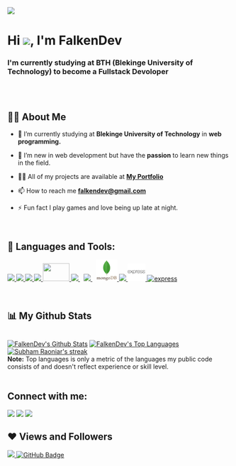 <a href="#"><img width="500px" height="auto" src="https://www.forwhmcs.com/assets/img/desktop.png"  height="145px"/></a>

<h1 >Hi <img src="https://raw.githubusercontent.com/MartinHeinz/MartinHeinz/master/wave.gif" width="30px">, I'm FalkenDev</h1>
<h3 >I'm currently studying at BTH (Blekinge University of Technology) to become a Fullstack Devoloper </h3>

<br/>
<br/>

## 🙋‍♂️ About Me

- 🌱 I’m currently studying at **Blekinge University of Technology** in **web programming.**

- 👯 I’m new in web development but have the **passion** to learn new things in the field.

- 👨‍💻 All of my projects are available at **[My Portfolio](https://github.com/FalkenDev?tab=projects)**

- 📫 How to reach me **falkendev@gmail.com**

- ⚡ Fun fact I play games and love being up late at night.

<br/>

## 🚀 Languages and Tools:

<p align="left"> 
    <a href="https://developer.mozilla.org/en-US/docs/Web/JavaScript" target="_blank"> <img src="https://img.icons8.com/color/48/000000/javascript.png"/> </a> 
    <a href="https://www.w3.org/html/" target="_blank"> <img src="https://img.icons8.com/color/48/000000/html-5.png"/> </a> 
    <a href="https://www.w3schools.com/css/" target="_blank"> <img src="https://img.icons8.com/color/48/000000/css3.png"/> </a>
    <a href="https://www.python.org" target="_blank"> <img src="https://img.icons8.com/color/48/000000/python.png"/> </a> 
    <a href="https://www.php.net/" target="_blank"> <img src="https://upload.wikimedia.org/wikipedia/commons/thumb/2/27/PHP-logo.svg/1200px-PHP-logo.svg.png" width="60" height="40"/> </a> 
    <a style="padding-right:8px;" href="https://nodejs.org" target="_blank"> <img src="https://img.icons8.com/color/48/000000/nodejs.png"/> </a> 
    <a style="padding-right:8px;" href="https://www.mysql.com/" target="_blank"> <img src="https://img.icons8.com/fluent/50/000000/mysql-logo.png"/> </a>
    <a href="https://www.mongodb.com/" target="_blank"> <img src="https://raw.githubusercontent.com/devicons/devicon/master/icons/mongodb/mongodb-original-wordmark.svg" alt="mongodb" width="48" height="48"/> </a>    
    <a href="https://git-scm.com/" target="_blank"> <img src="https://img.icons8.com/color/48/000000/git.png"/> </a> 
    <a href="https://expressjs.com" target="_blank"> <img src="https://raw.githubusercontent.com/devicons/devicon/master/icons/express/express-original-wordmark.svg" alt="express" width="40" height="40"/> </a>
    <a href="https://expressjs.com" target="_blank"> <img src="https://img.icons8.com/officel/344/react.png" alt="express" width="40" height="40"/> </a>
</p>

<!-- [![React Badge](https://img.shields.io/badge/-React-61DBFB?style=for-the-badge&labelColor=black&logo=react&logoColor=61DBFB)](#)  [![Javascript Badge](https://img.shields.io/badge/-Javascript-F0DB4F?style=for-the-badge&labelColor=black&logo=javascript&logoColor=F0DB4F)](#) [![Typescript Badge](https://img.shields.io/badge/-Typescript-007acc?style=for-the-badge&labelColor=black&logo=typescript&logoColor=007acc)](#) [![Nodejs Badge](https://img.shields.io/badge/-Nodejs-3C873A?style=for-the-badge&labelColor=black&logo=node.js&logoColor=3C873A)](#) [![GraphQL Badge](https://img.shields.io/badge/-GraphQl-e535ab?style=for-the-badge&labelColor=black&logo=node.js&logoColor=e535ab)](#) -->
<br/>



## 📊 My Github Stats

  <br/>
    <a href="https://github.com/FalkenDev/github-readme-stats"><img alt="FalkenDev's Github Stats" src="https://github-readme-stats.vercel.app/api?username=FalkenDev&show_icons=true&count_private=true&theme=react&hide_border=true&bg_color=0D1117" /></a>
  <a href="https://github.com/FalkenDev/github-readme-stats"><img alt="FalkenDev's Top Languages" src="https://github-readme-stats.vercel.app/api/top-langs/?username=FalkenDev&langs_count=8&count_private=true&layout=compact&theme=react&hide_border=true&bg_color=0D1117" /></a>
  <a href="https://github.com/FalkenDev/github-readme-streak-stats">
        <img title="🔥 Get streak stats for your profile at git.io/streak-stats" alt="Subham Raoniar's streak" src="https://github-readme-streak-stats.herokuapp.com/?user=FalkenDev&theme=black-ice&hide_border=true&stroke=0000&background=060A0CD0"/>
    </a>
  <br/>
  <b>Note:</b> Top languages is only a metric of the languages my public code consists of and doesn't reflect experience or skill level.


<br/>
<br/>

## Connect with me:
<p align="left">

<a href = "https://twitter.com/falkendeveloper"><img src="https://img.icons8.com/fluent/48/000000/twitter.png"/></a>
<a href = "https://www.instagram.com/falkendeveloper/"><img src="https://img.icons8.com/fluent/48/000000/instagram-new.png"/></a>
<a href = "https://www.youtube.com"><img src="https://img.icons8.com/color/48/000000/youtube-play.png"/></a>

</p>

## ❤ Views and Followers
<a href="https://github.com/Meghna-DAS/github-profile-views-counter">
    <img src="https://komarev.com/ghpvc/?username=FalkenDev">
</a>
<a href="https://github.com/FalkenDev?tab=followers"><img src="https://img.shields.io/github/followers/FalkenDev?label=Followers&style=social" alt="GitHub Badge"></a>
